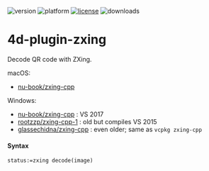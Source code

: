 ![version](https://img.shields.io/badge/version-18%2B-EB8E5F)
![platform](https://img.shields.io/static/v1?label=platform&message=mac-intel%20|%20mac-arm%20|%20win-64&color=blue)
[![license](https://img.shields.io/github/license/miyako/4d-plugin-zxing)](LICENSE)
![downloads](https://img.shields.io/github/downloads/miyako/4d-plugin-zxing/total)

# 4d-plugin-zxing
Decode QR code with ZXing.

macOS: 

* [nu-book/zxing-cpp](https://github.com/nu-book/zxing-cpp/releases)

Windows: 

* [nu-book/zxing-cpp](https://github.com/nu-book/zxing-cpp/releases) : VS 2017
* [rootzzp/zxing-cpp-1](https://github.com/rootzzp/zxing-cpp-1) : old but compiles VS 2015
* [glassechidna/zxing-cpp](https://github.com/glassechidna/zxing-cpp) : even older; same as `vcpkg zxing-cpp`

#### Syntax

```4d
status:=zxing decode(image)
```
